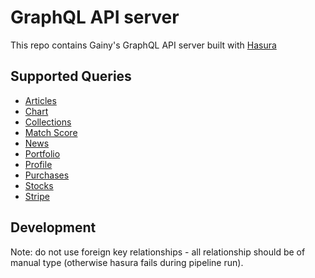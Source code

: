 # GraphQL API server

This repo contains Gainy's GraphQL API server built with [Hasura](https://hasura.io/)

## Supported Queries

- [Articles](docs/articles.md)
- [Chart](docs/chart.md)
- [Collections](docs/collections.md)
- [Match Score](docs/match_score.md)
- [News](docs/news.md)
- [Portfolio](docs/portfolio.md)
- [Profile](docs/profile.md)
- [Purchases](docs/purchases.md)
- [Stocks](docs/stocks.md)
- [Stripe](docs/stripe.md)

## Development
Note: do not use foreign key relationships - all relationship should be of manual type (otherwise hasura fails during pipeline run).
